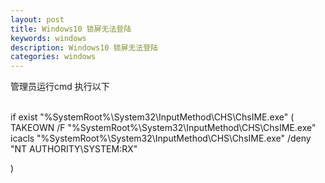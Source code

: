 ```yaml
---
layout: post
title: Windows10 锁屏无法登陆
keywords: windows
description: Windows10 锁屏无法登陆
categories: windows
---
```

管理员运行cmd 执行以下
<p><br />if exist "%SystemRoot%\System32\InputMethod\CHS\ChsIME.exe" (<br />TAKEOWN /F "%SystemRoot%\System32\InputMethod\CHS\ChsIME.exe"<br />icacls "%SystemRoot%\System32\InputMethod\CHS\ChsIME.exe" /deny "NT AUTHORITY\SYSTEM:RX"</p>
<p>)</p>
<p>&nbsp;</p>
    